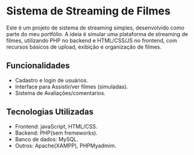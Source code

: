 
# Sistema de Streaming de Filmes

Este é um projeto de sistema de streaming simples, desenvolvido como parte do meu portfólio. A ideia é simular uma plataforma de streaming de filmes, utilizando PHP no backend e HTML/CSS/JS no frontend, com recursos básicos de upload, exibição e organização de filmes.

## Funcionalidades

- Cadastro e login de usuários.
- Interface para Assistir/ver filmes (simuladas).
- Sistema de Avaliações/comentarios.

## Tecnologias Utilizadas

- Frontend: javaScript, HTML/CSS.
- Backend: PHP(sem fremeworks).
- Banco de dados: MySQL.
- Outros: Apache(XAMPP), PHPMyadmim.
